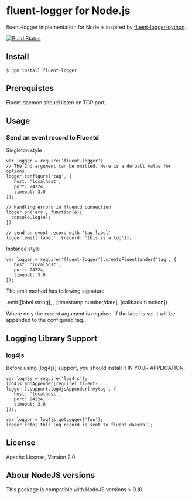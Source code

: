 # fluent-logger for Node.js

fluent-logger implementation for Node.js inspired by [fluent-logger-python].

[![Build Status](https://secure.travis-ci.org/fluent/fluent-logger-node.png?branch=master,develop)](http://travis-ci.org/fluent/fluent-logger-node)

## Install

    $ npm install fluent-logger

## Prerequistes

Fluent daemon should listen on TCP port.

## Usage

### Send an event record to Fluentd

Singleton style

    var logger = require('fluent-logger')
    // The 2nd argument can be omitted. Here is a defualt value for options.
    logger.configure('tag', {
       host: 'localhost',
       port: 24224,
       timeout: 3.0
    });

    // Handling errors in fluentd connection
    logger.on('err', function(e){      
      console.log(e);
    })

    // send an event record with 'tag.label'
    logger.emit('label', {record: 'this is a log'});

Instance style

    var logger = require('fluent-logger').createFluentSender('tag', {
       host: 'localhost',
       port: 24224,
       timeout: 3.0
    });


The emit method has following signature

   .emit([label string], <record object>, [timestamp number/date], [callback function])

Where only the `record` argument is required. If the label is set it will be
appended to the configured tag.

## Logging Library Support

### log4js

Before using [log4js] support, you should install it IN YOUR APPLICATION.


    var log4js = require('log4js');
    log4js.addAppender(require('fluent-logger').support.log4jsAppender('mytag', {
       host: 'localhost',
       port: 24224,
       timeout: 3.0
    }));

    var logger = log4js.getLogger('foo');
    logger.info('this log record is sent to fluent daemon');

## License

Apache License, Version 2.0.

[fluent-logger-python]: https://github.com/fluent/fluent-logger-python


## Abour NodeJS versions

This package is compatible with NodeJS versions > 0.10.
